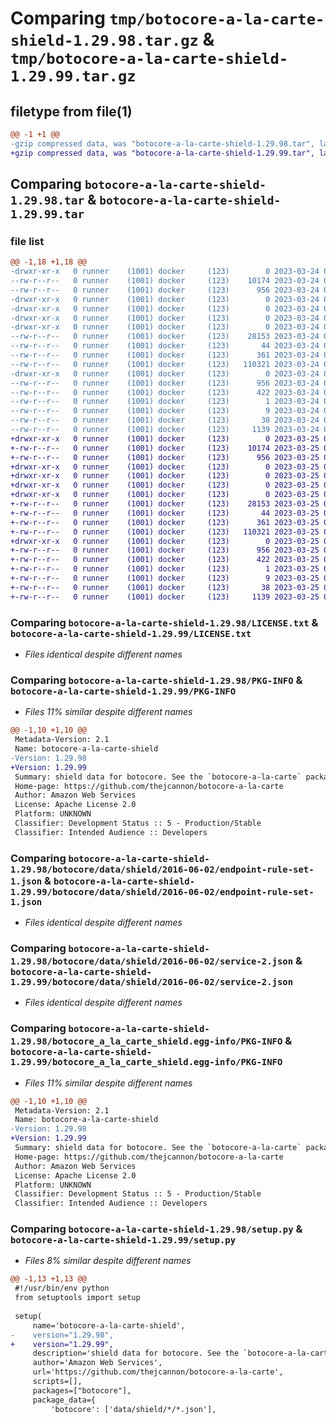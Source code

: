 # Comparing `tmp/botocore-a-la-carte-shield-1.29.98.tar.gz` & `tmp/botocore-a-la-carte-shield-1.29.99.tar.gz`

## filetype from file(1)

```diff
@@ -1 +1 @@
-gzip compressed data, was "botocore-a-la-carte-shield-1.29.98.tar", last modified: Fri Mar 24 01:24:47 2023, max compression
+gzip compressed data, was "botocore-a-la-carte-shield-1.29.99.tar", last modified: Sat Mar 25 01:23:17 2023, max compression
```

## Comparing `botocore-a-la-carte-shield-1.29.98.tar` & `botocore-a-la-carte-shield-1.29.99.tar`

### file list

```diff
@@ -1,18 +1,18 @@
-drwxr-xr-x   0 runner    (1001) docker     (123)        0 2023-03-24 01:24:47.418210 botocore-a-la-carte-shield-1.29.98/
--rw-r--r--   0 runner    (1001) docker     (123)    10174 2023-03-24 01:24:47.000000 botocore-a-la-carte-shield-1.29.98/LICENSE.txt
--rw-r--r--   0 runner    (1001) docker     (123)      956 2023-03-24 01:24:47.418210 botocore-a-la-carte-shield-1.29.98/PKG-INFO
-drwxr-xr-x   0 runner    (1001) docker     (123)        0 2023-03-24 01:24:47.418210 botocore-a-la-carte-shield-1.29.98/botocore/
-drwxr-xr-x   0 runner    (1001) docker     (123)        0 2023-03-24 01:24:47.418210 botocore-a-la-carte-shield-1.29.98/botocore/data/
-drwxr-xr-x   0 runner    (1001) docker     (123)        0 2023-03-24 01:24:47.418210 botocore-a-la-carte-shield-1.29.98/botocore/data/shield/
-drwxr-xr-x   0 runner    (1001) docker     (123)        0 2023-03-24 01:24:47.418210 botocore-a-la-carte-shield-1.29.98/botocore/data/shield/2016-06-02/
--rw-r--r--   0 runner    (1001) docker     (123)    28153 2023-03-24 01:23:57.000000 botocore-a-la-carte-shield-1.29.98/botocore/data/shield/2016-06-02/endpoint-rule-set-1.json
--rw-r--r--   0 runner    (1001) docker     (123)       44 2023-03-24 01:23:57.000000 botocore-a-la-carte-shield-1.29.98/botocore/data/shield/2016-06-02/examples-1.json
--rw-r--r--   0 runner    (1001) docker     (123)      361 2023-03-24 01:23:57.000000 botocore-a-la-carte-shield-1.29.98/botocore/data/shield/2016-06-02/paginators-1.json
--rw-r--r--   0 runner    (1001) docker     (123)   110321 2023-03-24 01:23:57.000000 botocore-a-la-carte-shield-1.29.98/botocore/data/shield/2016-06-02/service-2.json
-drwxr-xr-x   0 runner    (1001) docker     (123)        0 2023-03-24 01:24:47.418210 botocore-a-la-carte-shield-1.29.98/botocore_a_la_carte_shield.egg-info/
--rw-r--r--   0 runner    (1001) docker     (123)      956 2023-03-24 01:24:47.000000 botocore-a-la-carte-shield-1.29.98/botocore_a_la_carte_shield.egg-info/PKG-INFO
--rw-r--r--   0 runner    (1001) docker     (123)      422 2023-03-24 01:24:47.000000 botocore-a-la-carte-shield-1.29.98/botocore_a_la_carte_shield.egg-info/SOURCES.txt
--rw-r--r--   0 runner    (1001) docker     (123)        1 2023-03-24 01:24:47.000000 botocore-a-la-carte-shield-1.29.98/botocore_a_la_carte_shield.egg-info/dependency_links.txt
--rw-r--r--   0 runner    (1001) docker     (123)        9 2023-03-24 01:24:47.000000 botocore-a-la-carte-shield-1.29.98/botocore_a_la_carte_shield.egg-info/top_level.txt
--rw-r--r--   0 runner    (1001) docker     (123)       38 2023-03-24 01:24:47.418210 botocore-a-la-carte-shield-1.29.98/setup.cfg
--rw-r--r--   0 runner    (1001) docker     (123)     1139 2023-03-24 01:24:47.000000 botocore-a-la-carte-shield-1.29.98/setup.py
+drwxr-xr-x   0 runner    (1001) docker     (123)        0 2023-03-25 01:23:17.701472 botocore-a-la-carte-shield-1.29.99/
+-rw-r--r--   0 runner    (1001) docker     (123)    10174 2023-03-25 01:23:17.000000 botocore-a-la-carte-shield-1.29.99/LICENSE.txt
+-rw-r--r--   0 runner    (1001) docker     (123)      956 2023-03-25 01:23:17.701472 botocore-a-la-carte-shield-1.29.99/PKG-INFO
+drwxr-xr-x   0 runner    (1001) docker     (123)        0 2023-03-25 01:23:17.701472 botocore-a-la-carte-shield-1.29.99/botocore/
+drwxr-xr-x   0 runner    (1001) docker     (123)        0 2023-03-25 01:23:17.701472 botocore-a-la-carte-shield-1.29.99/botocore/data/
+drwxr-xr-x   0 runner    (1001) docker     (123)        0 2023-03-25 01:23:17.701472 botocore-a-la-carte-shield-1.29.99/botocore/data/shield/
+drwxr-xr-x   0 runner    (1001) docker     (123)        0 2023-03-25 01:23:17.701472 botocore-a-la-carte-shield-1.29.99/botocore/data/shield/2016-06-02/
+-rw-r--r--   0 runner    (1001) docker     (123)    28153 2023-03-25 01:22:12.000000 botocore-a-la-carte-shield-1.29.99/botocore/data/shield/2016-06-02/endpoint-rule-set-1.json
+-rw-r--r--   0 runner    (1001) docker     (123)       44 2023-03-25 01:22:12.000000 botocore-a-la-carte-shield-1.29.99/botocore/data/shield/2016-06-02/examples-1.json
+-rw-r--r--   0 runner    (1001) docker     (123)      361 2023-03-25 01:22:12.000000 botocore-a-la-carte-shield-1.29.99/botocore/data/shield/2016-06-02/paginators-1.json
+-rw-r--r--   0 runner    (1001) docker     (123)   110321 2023-03-25 01:22:12.000000 botocore-a-la-carte-shield-1.29.99/botocore/data/shield/2016-06-02/service-2.json
+drwxr-xr-x   0 runner    (1001) docker     (123)        0 2023-03-25 01:23:17.701472 botocore-a-la-carte-shield-1.29.99/botocore_a_la_carte_shield.egg-info/
+-rw-r--r--   0 runner    (1001) docker     (123)      956 2023-03-25 01:23:17.000000 botocore-a-la-carte-shield-1.29.99/botocore_a_la_carte_shield.egg-info/PKG-INFO
+-rw-r--r--   0 runner    (1001) docker     (123)      422 2023-03-25 01:23:17.000000 botocore-a-la-carte-shield-1.29.99/botocore_a_la_carte_shield.egg-info/SOURCES.txt
+-rw-r--r--   0 runner    (1001) docker     (123)        1 2023-03-25 01:23:17.000000 botocore-a-la-carte-shield-1.29.99/botocore_a_la_carte_shield.egg-info/dependency_links.txt
+-rw-r--r--   0 runner    (1001) docker     (123)        9 2023-03-25 01:23:17.000000 botocore-a-la-carte-shield-1.29.99/botocore_a_la_carte_shield.egg-info/top_level.txt
+-rw-r--r--   0 runner    (1001) docker     (123)       38 2023-03-25 01:23:17.701472 botocore-a-la-carte-shield-1.29.99/setup.cfg
+-rw-r--r--   0 runner    (1001) docker     (123)     1139 2023-03-25 01:23:17.000000 botocore-a-la-carte-shield-1.29.99/setup.py
```

### Comparing `botocore-a-la-carte-shield-1.29.98/LICENSE.txt` & `botocore-a-la-carte-shield-1.29.99/LICENSE.txt`

 * *Files identical despite different names*

### Comparing `botocore-a-la-carte-shield-1.29.98/PKG-INFO` & `botocore-a-la-carte-shield-1.29.99/PKG-INFO`

 * *Files 11% similar despite different names*

```diff
@@ -1,10 +1,10 @@
 Metadata-Version: 2.1
 Name: botocore-a-la-carte-shield
-Version: 1.29.98
+Version: 1.29.99
 Summary: shield data for botocore. See the `botocore-a-la-carte` package for more info.
 Home-page: https://github.com/thejcannon/botocore-a-la-carte
 Author: Amazon Web Services
 License: Apache License 2.0
 Platform: UNKNOWN
 Classifier: Development Status :: 5 - Production/Stable
 Classifier: Intended Audience :: Developers
```

### Comparing `botocore-a-la-carte-shield-1.29.98/botocore/data/shield/2016-06-02/endpoint-rule-set-1.json` & `botocore-a-la-carte-shield-1.29.99/botocore/data/shield/2016-06-02/endpoint-rule-set-1.json`

 * *Files identical despite different names*

### Comparing `botocore-a-la-carte-shield-1.29.98/botocore/data/shield/2016-06-02/service-2.json` & `botocore-a-la-carte-shield-1.29.99/botocore/data/shield/2016-06-02/service-2.json`

 * *Files identical despite different names*

### Comparing `botocore-a-la-carte-shield-1.29.98/botocore_a_la_carte_shield.egg-info/PKG-INFO` & `botocore-a-la-carte-shield-1.29.99/botocore_a_la_carte_shield.egg-info/PKG-INFO`

 * *Files 11% similar despite different names*

```diff
@@ -1,10 +1,10 @@
 Metadata-Version: 2.1
 Name: botocore-a-la-carte-shield
-Version: 1.29.98
+Version: 1.29.99
 Summary: shield data for botocore. See the `botocore-a-la-carte` package for more info.
 Home-page: https://github.com/thejcannon/botocore-a-la-carte
 Author: Amazon Web Services
 License: Apache License 2.0
 Platform: UNKNOWN
 Classifier: Development Status :: 5 - Production/Stable
 Classifier: Intended Audience :: Developers
```

### Comparing `botocore-a-la-carte-shield-1.29.98/setup.py` & `botocore-a-la-carte-shield-1.29.99/setup.py`

 * *Files 8% similar despite different names*

```diff
@@ -1,13 +1,13 @@
 #!/usr/bin/env python
 from setuptools import setup
 
 setup(
     name='botocore-a-la-carte-shield',
-    version="1.29.98",
+    version="1.29.99",
     description='shield data for botocore. See the `botocore-a-la-carte` package for more info.',
     author='Amazon Web Services',
     url='https://github.com/thejcannon/botocore-a-la-carte',
     scripts=[],
     packages=["botocore"],
     package_data={
         'botocore': ['data/shield/*/*.json'],
```

